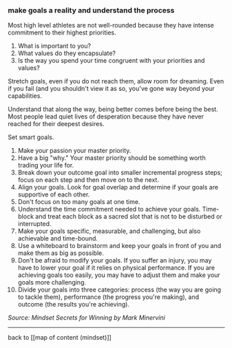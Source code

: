 ### make goals a reality and understand the process

Most high level athletes are not well-rounded because they have intense commitment to their highest priorities.

1. What is important to you?
2. What values do they encapsulate?
3. Is the way you spend your time congruent with your priorities and values?

Stretch goals, even if you do not reach them, allow room for dreaming. Even if you fail (and you shouldn't view it as so, you've gone way beyond your capabilities.

Understand that along the way, being better comes before being the best. Most people lead quiet lives of desperation because they have never reached for their deepest desires.

Set smart goals.

1. Make your passion your master priority.
2. Have a big "why." Your master priority should be something worth trading your life for.
3. Break down your outcome goal into smaller incremental progress steps; focus on each step and then move on to the next.
4. Align your goals. Look for goal overlap and determine if your goals are supportive of each other.
5. Don't focus on too many goals at one time.
6. Understand the time commitment needed to achieve your goals. Time-block and treat each block as a sacred slot that is not to be disturbed or interrupted.
7. Make your goals specific, measurable, and challenging, but also achievable and time-bound.
8. Use a whiteboard to brainstorm and keep your goals in front of you and make them as big as possible.
9. Don't be afraid to modify your goals. If you suffer an injury, you may have to lower your goal if it relies on physical performance. If you are achieving goals too easily, you may have to adjust them and make your goals more challenging.
10. Divide your goals into three categories: process (the way you are going to tackle them), performance (the progress you're making), and outcome (the results you're achieving).

*Source: Mindset Secrets for Winning by Mark Minervini*

---

back to [[map of content (mindset)]]

